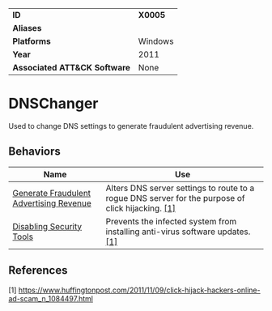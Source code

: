 |||
|---|---|
|**ID**|**X0005**|
|**Aliases**||
|**Platforms**|Windows|
|**Year**|2011|
|**Associated ATT&CK Software**|None|


DNSChanger
==========
Used to change DNS settings to generate fraudulent advertising revenue.

Behaviors
---------
|Name|Use|
|---|---|
|[Generate Fraudulent Advertising Revenue](../impact/generate-fraud-rev.md)|Alters DNS server settings to route to a rogue DNS server for the purpose of click hijacking. [[1]](#1)|
|[Disabling Security Tools](../defense-evasion/disable-security-tools.md)|Prevents the infected system from installing anti-virus software updates. [[1]](#1)|

References
----------
<a name="1">[1]</a> https://www.huffingtonpost.com/2011/11/09/click-hijack-hackers-online-ad-scam_n_1084497.html
